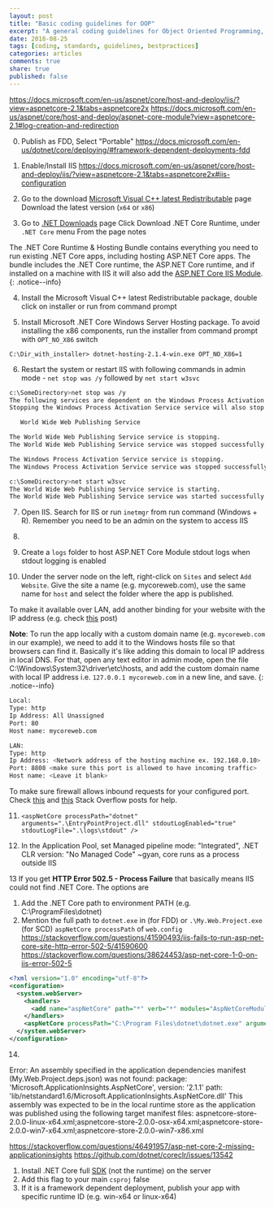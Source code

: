 ```yaml
---
layout: post
title: "Basic coding guidelines for OOP"
excerpt: "A general coding guidelines for Object Oriented Programming, like C# and others"
date: 2018-08-25
tags: [coding, standards, guidelines, bestpractices]
categories: articles
comments: true
share: true
published: false
---
```


https://docs.microsoft.com/en-us/aspnet/core/host-and-deploy/iis/?view=aspnetcore-2.1&tabs=aspnetcore2x
https://docs.microsoft.com/en-us/aspnet/core/host-and-deploy/aspnet-core-module?view=aspnetcore-2.1#log-creation-and-redirection

0. Publish as FDD, Select "Portable" https://docs.microsoft.com/en-us/dotnet/core/deploying/#framework-dependent-deployments-fdd

1. Enable/Install IIS https://docs.microsoft.com/en-us/aspnet/core/host-and-deploy/iis/?view=aspnetcore-2.1&tabs=aspnetcore2x#iis-configuration

2. Go to the download [Microsoft Visual C++ latest Redistributable](https://support.microsoft.com/en-in/help/2977003/the-latest-supported-visual-c-downloads) page
Download the latest version (`x64` or `x86`)

3. Go to [.NET Downloads](https://www.microsoft.com/net/download) page
Click Download .NET Core Runtime, under `.NET Core` menu
From the page notes

The .NET Core Runtime & Hosting Bundle contains everything you need to run existing .NET Core apps, including hosting ASP.NET Core apps. The bundle includes the .NET Core runtime, the ASP.NET Core runtime, and if installed on a machine with IIS it will also add the [ASP.NET Core IIS Module](https://docs.microsoft.com/en-us/aspnet/core/fundamentals/servers/aspnet-core-module?view=aspnetcore-2.1).
{: .notice--info}

4. Install the Microsoft Visual C++ latest Redistributable package, double click on installer or run from command prompt

5. Install Microsoft .NET Core Windows Server Hosting package. To avoid installing the x86 components, run the installer from command prompt with `OPT_NO_X86` switch

```
C:\Dir_with_installer> dotnet-hosting-2.1.4-win.exe OPT_NO_X86=1
```

6. Restart the system or restart IIS with following commands in admin mode - `net stop was /y` followed by `net start w3svc`

```bash
c:\SomeDirectory>net stop was /y
The following services are dependent on the Windows Process Activation Service service.
Stopping the Windows Process Activation Service service will also stop these services.

   World Wide Web Publishing Service

The World Wide Web Publishing Service service is stopping.
The World Wide Web Publishing Service service was stopped successfully.

The Windows Process Activation Service service is stopping.
The Windows Process Activation Service service was stopped successfully.

c:\SomeDirectory>net start w3svc
The World Wide Web Publishing Service service is starting.
The World Wide Web Publishing Service service was started successfully.
```

7. Open IIS. Search for IIS or run `inetmgr` from run command (Windows + R). Remember you need to be an admin on the system to access IIS

8. 

9. Create a `logs` folder to host ASP.NET Core Module stdout logs when stdout logging is enabled

10. Under the server node on the left, right-click on `Sites` and select `Add Website`. Give the site a name (e.g. mycoreweb.com), use the same name for `host` and select the folder where the app is published.

To make it available over LAN, add another binding for your website with the IP address (e.g. check [this](https://stackoverflow.com/questions/21896534/accessing-a-local-website-from-another-computer-inside-the-local-network-in-iis) post)

**Note**: To run the app locally with a custom domain name (e.g. `mycoreweb.com` in our example), we need to add it to the Windows hosts file so that browsers can find it. Basically it's like adding this domain to local IP address in local DNS. For that, open any text editor in admin mode, open the file C:\Windows\System32\driver\etc\hosts, and add the custom domain name with local IP address i.e. `127.0.0.1 mycoreweb.com` in a new line, and save.
{: .notice--info}

```bash
Local:
Type: http
Ip Address: All Unassigned
Port: 80
Host name: mycoreweb.com

LAN:
Type: http
Ip Address: <Network address of the hosting machine ex. 192.168.0.10>
Port: 8808 <make sure this port is allowed to have incoming traffic>
Host name: <Leave it blank>
```

To make sure firewall allows inbound requests for your configured port. Check [this](https://stackoverflow.com/questions/12008606/connecting-to-windows-localhost-iis-from-another-computer) and [this]() Stack Overflow posts for help.

11. `<aspNetCore processPath="dotnet" arguments=".\EntryPointProject.dll" stdoutLogEnabled="true" stdoutLogFile=".\logs\stdout" />`

12. In the Application Pool, set Managed pipeline mode: "Integrated", .NET CLR version: "No Managed Code" ~gyan, core runs as a process outside IIS

13 If you get **HTTP Error 502.5 - Process Failure** that basically means IIS could not find .NET Core. The options are

  1. Add the .NET Core path to environment PATH (e.g. C:\ProgramFiles\dotnet)
  2. Mention the full path to `dotnet.exe` in (for FDD) or `.\My.Web.Project.exe` (for SCD) `aspNetCore processPath` of `web.config`
https://stackoverflow.com/questions/41590493/iis-fails-to-run-asp-net-core-site-http-error-502-5/41590600
https://stackoverflow.com/questions/38624453/asp-net-core-1-0-on-iis-error-502-5

```xml
<?xml version="1.0" encoding="utf-8"?>
<configuration>
  <system.webServer>
    <handlers>
      <add name="aspNetCore" path="*" verb="*" modules="AspNetCoreModule" resourceType="Unspecified" />
    </handlers>
    <aspNetCore processPath="C:\Program Files\dotnet\dotnet.exe" arguments=".\My.Web.Project.dll" stdoutLogEnabled="true" stdoutLogFile=".\logs\stdout" />
  </system.webServer>
</configuration>
```

14.
Error:
  An assembly specified in the application dependencies manifest (My.Web.Project.deps.json) was not found:
    package: 'Microsoft.ApplicationInsights.AspNetCore', version: '2.1.1'
    path: 'lib/netstandard1.6/Microsoft.ApplicationInsights.AspNetCore.dll'
  This assembly was expected to be in the local runtime store as the application was published using the following target manifest files:
    aspnetcore-store-2.0.0-linux-x64.xml;aspnetcore-store-2.0.0-osx-x64.xml;aspnetcore-store-2.0.0-win7-x64.xml;aspnetcore-store-2.0.0-win7-x86.xml
	
https://stackoverflow.com/questions/46491957/asp-net-core-2-missing-applicationinsights
https://github.com/dotnet/coreclr/issues/13542

  1. Install .NET Core full [SDK](https://www.microsoft.com/net/download/archives) (not the runtime) on the server
  2. Add this flag to your main `csproj` <PublishWithAspNetCoreTargetManifest>false</PublishWithAspNetCoreTargetManifest>
  3. If it is a framework dependent deployment, publish your app with specific runtime ID (e.g. win-x64 or linux-x64)
	

